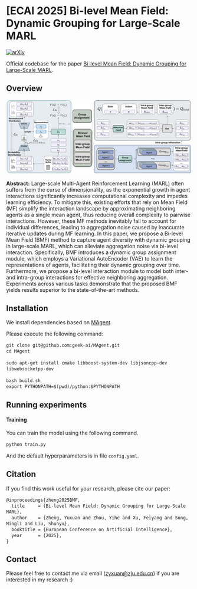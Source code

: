 # [ECAI 2025] Bi-level Mean Field: Dynamic Grouping for Large-Scale MARL

[![arXiv](https://img.shields.io/badge/arXiv-2505.06706-b31b1b.svg)](https://arxiv.org/abs/2505.06706)

Official codebase for the paper [Bi-level Mean Field: Dynamic Grouping for Large-Scale MARL](https://arxiv.org/abs/2505.06706).



## Overview

![BMF](./BMF_framework.png "Markdown")

**Abstract:** Large-scale Multi-Agent Reinforcement Learning (MARL) often suffers from the curse of dimensionality, as the exponential growth in agent interactions significantly increases computational complexity and impedes learning efficiency. To mitigate this, existing efforts that rely on Mean Field (MF) simplify the interaction landscape by approximating neighboring agents as a single mean agent, thus reducing overall complexity to pairwise interactions. However, these MF methods inevitably fail to account for individual differences, leading to aggregation noise caused by inaccurate iterative updates during MF learning. In this paper, we propose a Bi-level Mean Field (BMF) method to capture agent diversity with dynamic grouping in large-scale MARL, which can alleviate aggregation noise via bi-level interaction. Specifically, BMF introduces a dynamic group assignment module, which employs a Variational AutoEncoder (VAE) to learn the representations of agents, facilitating their dynamic grouping over time. Furthermore, we propose a bi-level interaction module to model both inter- and intra-group interactions for effective neighboring aggregation. Experiments across various tasks demonstrate that the proposed BMF yields results superior to the state-of-the-art methods.



## Installation

We install dependencies based on [MAgent](https://github.com/geek-ai/MAgent).

Please execute the following command:

```shell
git clone git@github.com:geek-ai/MAgent.git
cd MAgent

sudo apt-get install cmake libboost-system-dev libjsoncpp-dev libwebsocketpp-dev

bash build.sh
export PYTHONPATH=$(pwd)/python:$PYTHONPATH
```


## Running experiments

#### Training

You can train the model using the following command.

```bash
python train.py
```

And the default hyperparameters is in file ``config.yaml``.


## Citation

If you find this work useful for your research, please cite our paper:

```
@inproceedings{zheng2025BMF,
  title     = {Bi-level Mean Field: Dynamic Grouping for Large-Scale MARL},
  author    = {Zheng, Yuxuan and Zhou, Yihe and Xu, Feiyang and Song, Mingli and Liu, Shunyu},
  booktitle = {European Conference on Artificial Intelligence},
  year      = {2025},
}
```

## Contact

Please feel free to contact me via email (<zyxuan@zju.edu.cn>) if you are interested in my research :)
